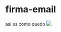 # firma-email
asi es como quedo
<img src="https://drive.google.com/file/d/0B01X3fzGJi-Pellvbm96bVhPM28/view?usp=sharing" />

